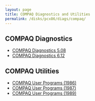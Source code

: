 ```yaml
---
layout: page
title: COMPAQ Diagnostics and Utilities
permalink: /disks/pcx86/diags/compaq/
---
```


COMPAQ Diagnostics
------------------

* [COMPAQ Diagnostics 5.08](5.08/)
* [COMPAQ Diagnostics 6.12](6.12/)

COMPAQ Utilities
----------------

* [COMPAQ User Programs (1986)](utilities/1986/)
* [COMPAQ User Programs (1987)](utilities/1987/)
* [COMPAQ User Programs (1989)](utilities/1989/)
